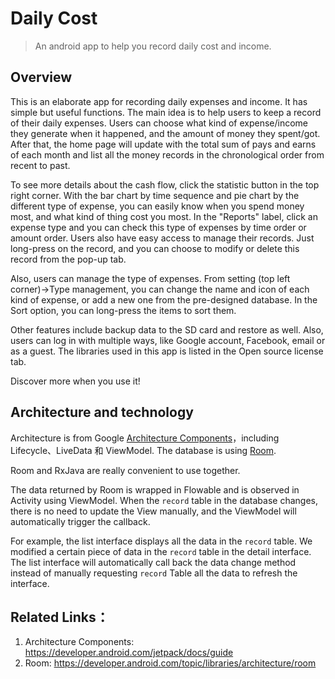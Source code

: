 # Daily Cost

>An android app to help you record daily cost and income.

## Overview

This is an elaborate app for recording daily expenses and income. It has simple but useful functions. The main idea is to help users to keep a record of their daily expenses. Users can choose what kind of expense/income they generate when it happened, and the amount of money they spent/got. After that, the home page will update with the total sum of pays and earns of each month and list all the money records in the chronological order from recent to past. 

To see more details about the cash flow, click the statistic button in the top right corner. With the bar chart by time sequence and pie chart by the different type of expense, you can easily know when you spend money most, and what kind of thing cost you most. In the "Reports" label, click an expense type and you can check this type of expenses by time order or amount order. Users also have easy access to manage their records. Just long-press on the record, and you can choose to modify or delete this record from the pop-up tab. 

Also, users can manage the type of expenses. From setting (top left corner)->Type management, you can change the name and icon of each kind of expense, or add a new one from the pre-designed database. In the Sort option, you can long-press the items to sort them.

Other features include backup data to the SD card and restore as well. Also, users can log in with multiple ways, like Google account, Facebook, email or as a guest. The libraries used in this app is listed in the Open source license tab.

Discover more when you use it!


## Architecture and technology

Architecture is from Google [Architecture Components](https://developer.android.com/jetpack/docs/guide)，including Lifecycle、LiveData 和 ViewModel. The database is using [Room](https://developer.android.com/topic/libraries/architecture/room).

Room and RxJava are really convenient to use together.

The data returned by Room is wrapped in Flowable and is observed in Activity using ViewModel. When the `record` table in the database changes, there is no need to update the View manually, and the ViewModel will automatically trigger the callback.

For example, the list interface displays all the data in the `record` table. We modified a certain piece of data in the `record` table in the detail interface. The list interface will automatically call back the data change method instead of manually requesting `record` Table all the data to refresh the interface.


## Related Links：

1. Architecture Components: https://developer.android.com/jetpack/docs/guide
2. Room: https://developer.android.com/topic/libraries/architecture/room